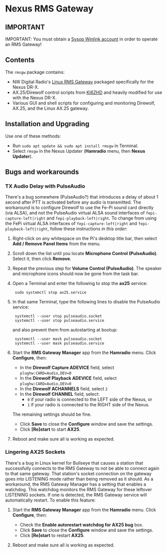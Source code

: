 # Nexus RMS Gateway

## IMPORTANT

IMPORTANT: You must obtain a [Sysop Winlink account](https://www.winlink.org/content/join_gateway_sysop_team_sysop_guidelines) in order to operate an RMS Gateway!

## Contents

The `rmsgw` package contains:

- NW Digital Radio's [Linux RMS Gateway](https://github.com/nwdigitalradio/rmsgw) packaged specifically for the Nexus DR-X.
- AX.25/Direwolf control scripts from [KI6ZHD](http://www.trinityos.com/HAM/CentosDigitalModes/RPi/rpi2-setup.html#18.install-ax25) and heavily modified for use with the Nexus DR-X.
- Various GUI and shell scripts for configuring and monitoring Direwolf, AX.25, and the Linux AX.25 gateway.

## Installation and Upgrading

Use one of these methods:

- Run `sudo apt update && sudo apt install rmsgw` in Terminal.
- Select `rmsgw` in the Nexus Updater (__Hamradio__ menu, then __Nexus Updater__).

## Bugs and workarounds

### TX Audio Delay with PulseAudio

There's a bug somewhere (PulseAudio?) that introduces a delay of about 1 second after PTT is activated before any audio is transmitted. The workaround is to configure Direwolf to use the Fe-Pi sound card directly (via ALSA), and not the PulseAudio virtual ALSA sound interfaces of `fepi-capture-left|right` and `fepi-playback-left|right`. To change from using the FePi virtual ALSA interfaces of `fepi-capture-left|right` and `fepi-playback-left|right`, follow these instructions *in this order*:

1. Right-click on any whitespace on the Pi's desktop title bar, then select __Add / Remove Panel Items__ from the menu.

1. Scroll down the list until you locate __Microphone Control (PulseAudio)__. Select it, then click __Remove__. 

1. Repeat the previous step for __Volume Control (PulseAudio)__. The speaker and microphone icons should now be gone from the task bar.

1. Open a Terminal and enter the following to stop the __ax25__ service:

		sudo systemctl stop ax25.service

1. In that same Terminal, type the following lines to disable the PulseAudio service:

		systemctl --user stop pulseaudio.socket
		systemctl --user stop pulseaudio.service
		
	and also prevent them from autostarting at bootup:

		systemctl --user mask pulseaudio.socket
		systemctl --user mask pulseaudio.service
		
1. Start the __RMS Gateway Manager__ app from the __Hamradio__ menu. Click __Configure__, then:

	- In the __Direwolf Capture ADEVICE__ field, select `plughw:CARD=Audio,DEV=0`
	- In the __Direwolf Playback ADEVICE__ field, select `plughw:CARD=Audio,DEV=0`
	- In the __Direwolf ACHANNELS__ field, select `2`
	- In the __Direwolf CHANNEL__ field, select:
		- `0` if your radio is connected to the LEFT side of the Nexus, or 
		- `1` if your radio is connected to the RIGHT side of the Nexus.
	
	The remaining settings should be fine. 
	
	- Click __Save__ to close the __Configure__ window and save the settings.
	- Click __[Re]start__ to start __AX25__.

1. Reboot and make sure all is working as expected.	

### Lingering AX25 Sockets

There's a bug in Linux kernel for Bullseye that causes a station that successfully connects to the RMS Gateway to not be able to connect again to that same gateway. That station's socket connection on the gateway goes into LISTENING mode rather than being removed as it should. As a workaround, the RMS Gateway Manager has a setting that enables a watchdog. This watchdog monitors the RMS Gateway for these leftover LISTENING sockets. If one is detected, the RMS Gateway service will automatically restart. To enable this feature:

1. Start the __RMS Gateway Manager__ app from the __Hamradio__ menu. Click __Configure__, then:

	- Check the __Enable autorestart watchdog for AX25 bug__ box.
	- Click __Save__ to close the __Configure__ window and save the settings.
	- Click __[Re]start__ to restart __AX25__.

1. Reboot and make sure all is working as expected.		

	
	
	










